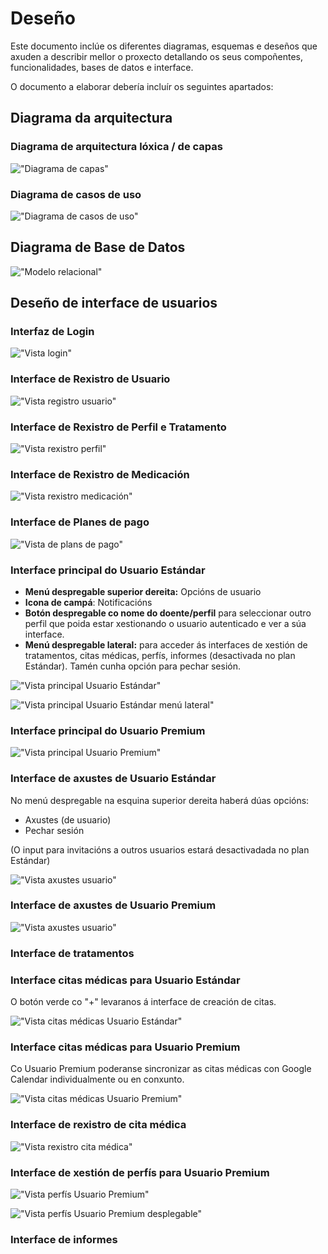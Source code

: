 # Deseño

Este documento inclúe os diferentes diagramas, esquemas e deseños que axuden a describir mellor o proxecto detallando os seus compoñentes, funcionalidades, bases de datos e interface.

O documento a elaborar debería incluír os seguintes apartados:

## Diagrama da arquitectura

### Diagrama de arquitectura lóxica / de capas

!["Diagrama de capas"](/doc/img/diagrama_capas2.png)


### Diagrama de casos de uso

!["Diagrama de casos de uso"](/doc/img/diagramaCasosUso.png)

## Diagrama de Base de Datos

!["Modelo relacional"](/doc/img/diagrama_bd.PNG)

## Deseño de interface de usuarios

### Interfaz de Login

!["Vista login"](/doc/img/vistaLogin.png)

### Interface de Rexistro de Usuario

!["Vista registro usuario"](/doc/img/vistaRegistro.png)

### Interface de Rexistro de Perfil e Tratamento

!["Vista rexistro perfil"](/doc/img/vistaPerfil.png)

### Interface de Rexistro de Medicación

!["Vista rexistro medicación"](/doc/img/vistaMedicacion.png)

### Interface de Planes de pago

!["Vista de plans de pago"](/doc/img/vistaPlanes.png)

### Interface principal do Usuario Estándar

- **Menú despregable superior dereita:** Opcións de usuario
- **Icona de campá**: Notificacións
- **Botón despregable co nome do doente/perfil** para seleccionar outro perfil que poida estar xestionando o usuario autenticado e ver a súa interface.
- **Menú despregable lateral:** para acceder ás interfaces de xestión de tratamentos, citas médicas, perfís, informes (desactivada no plan Estándar). Tamén cunha opción para pechar sesión.

!["Vista principal Usuario Estándar"](/doc/img/vistaEstandar1.png)

!["Vista principal Usuario Estándar menú lateral"](/doc/img/vistaEstandar2.png)

### Interface principal do Usuario Premium

!["Vista principal Usuario Premium"](/doc/img/vistaPremium.png)

### Interface de axustes de Usuario Estándar
No menú despregable na esquina superior dereita haberá dúas opcións:

- Axustes (de usuario)
- Pechar sesión

(O input para invitacións a outros usuarios estará desactivadada no plan Estándar)

!["Vista axustes usuario"](/doc/img/vistaAjustesUsuario.png)

### Interface de axustes de Usuario Premium

!["Vista axustes usuario"](/doc/img/vistaAjustesUsuarioPremium.png)


### Interface de tratamentos



### Interface citas médicas para Usuario Estándar

O botón verde co "+" levaranos á interface de creación de citas.

!["Vista citas médicas Usuario Estándar"](/doc/img/vistaCitasEstandar.png)

### Interface citas médicas para Usuario Premium

Co Usuario Premium poderanse sincronizar as citas médicas con Google Calendar individualmente ou en conxunto.  

!["Vista citas médicas Usuario Premium"](/doc/img/vistaCitasPremium.png)

### Interface de rexistro de cita médica 

!["Vista rexistro cita médica"](/doc/img/vistaRexistroCita.png)


### Interface de xestión de perfís para Usuario Premium

!["Vista perfís Usuario Premium"](/doc/img/vistaXestionPerfilPremium.png)

!["Vista perfís Usuario Premium desplegable"](/doc/img/vistaXestionPerfilPremium2.png)




### Interface de informes


